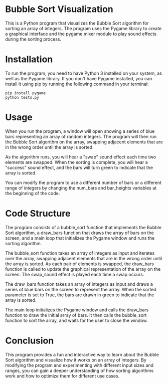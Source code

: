 # Bubble Sort Visualization
This is a Python program that visualizes the Bubble Sort algorithm for sorting an array of integers. The program uses the Pygame library to create a graphical interface and the pygame.mixer module to play sound effects during the sorting process.

# Installation
To run the program, you need to have Python 3 installed on your system, as well as the Pygame library. If you don't have Pygame installed, you can install it using pip by running the following command in your terminal:

```
pip install pygame
python tests.py
```

# Usage
When you run the program, a window will open showing a series of blue bars representing an array of random integers. The program will then run the Bubble Sort algorithm on the array, swapping adjacent elements that are in the wrong order until the array is sorted.

As the algorithm runs, you will hear a "swap" sound effect each time two elements are swapped. When the sorting is complete, you will hear a "success" sound effect, and the bars will turn green to indicate that the array is sorted.

You can modify the program to use a different number of bars or a different range of integers by changing the num_bars and bar_heights variables at the beginning of the code.

# Code Structure
The program consists of a bubble_sort function that implements the Bubble Sort algorithm, a draw_bars function that draws the array of bars on the screen, and a main loop that initializes the Pygame window and runs the sorting algorithm.

The bubble_sort function takes an array of integers as input and iterates over the array, swapping adjacent elements that are in the wrong order until the array is sorted. As each pair of elements is swapped, the draw_bars function is called to update the graphical representation of the array on the screen. The swap_sound effect is played each time a swap occurs.

The draw_bars function takes an array of integers as input and draws a series of blue bars on the screen to represent the array. When the sorted parameter is set to True, the bars are drawn in green to indicate that the array is sorted.

The main loop initializes the Pygame window and calls the draw_bars function to draw the initial array of bars. It then calls the bubble_sort function to sort the array, and waits for the user to close the window.

# Conclusion
This program provides a fun and interactive way to learn about the Bubble Sort algorithm and visualize how it works on an array of integers. By modifying the program and experimenting with different input sizes and ranges, you can gain a deeper understanding of how sorting algorithms work and how to optimize them for different use cases.
